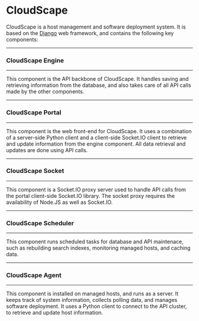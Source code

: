 CloudScape
=========
CloudScape is a host management and software deployment system. It is based on the [Django] web framework, and contains the following key components:

----------------------
### CloudScape Engine ###
----------------------
This component is the API backbone of CloudScape. It handles saving and retrieving information from the database, and also takes care of all API calls made by the other components.

----------------------
### CloudScape Portal ###
----------------------
This component is the web front-end for CloudScape. It uses a combination of a server-side Python client and a client-side Socket.IO client to retrieve and update information from the engine component. All data retrieval and updates are done using API calls.

----------------------
### CloudScape Socket ###
----------------------
This component is a Socket.IO proxy server used to handle API calls from the portal client-side Socket.IO library. The socket proxy requires the availability of Node.JS as well as Socket.IO.

----------------------
### CloudScape Scheduler ###
----------------------
This component runs scheduled tasks for database and API maintenace, such as rebuilding search indexes, monitoring managed hosts, and caching data.

----------------------
### CloudScape Agent ###
----------------------
This component is installed on managed hosts, and runs as a server. It keeps track of system information, collects polling data, and manages software deployment. It uses a Python client to connect to the API cluster, to retrieve and update host information.

[Django]:https://www.djangoproject.com/